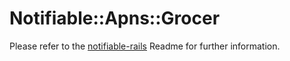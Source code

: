 # Notifiable::Apns::Grocer

Please refer to the [notifiable-rails](https://github.com/FutureWorkshops/notifiable-rails) Readme for further information.
